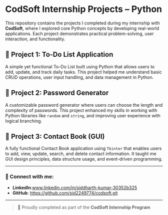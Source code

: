 # CodSoft Internship Projects – Python

This repository contains the projects I completed during my internship with **CodSoft**, where I explored core Python concepts by developing real-world applications. Each project demonstrates practical problem-solving, user interaction, and functionality.

## 🔹 Project 1: To-Do List Application
A simple yet functional To-Do List built using Python that allows users to add, update, and track daily tasks. This project helped me understand basic CRUD operations, user input handling, and data management in Python.

## 🔹 Project 2: Password Generator
A customizable password generator where users can choose the length and complexity of passwords. This project enhanced my skills in working with Python libraries like `random` and `string`, and improving user experience with logical branching.

## 🔹 Project 3: Contact Book (GUI)
A fully functional Contact Book application using `Tkinter` that enables users to add, view, update, search, and delete contact information. It taught me GUI design principles, data structure usage, and event-driven programming.

---

### 🔗 Connect with me:

- **LinkedIn**:www.linkedin.com/in/siddharth-kumar-30352b325
- **GitHub**: https://github.com/sid2249774/codsoft.git

---

> 🚀 Proudly completed as part of the **CodSoft Internship Program**
